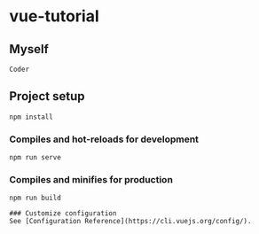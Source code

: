 # vue-tutorial
## Myself
```
Coder
```
## Project setup
```
npm install
```
### Compiles and hot-reloads for development
```
npm run serve
```
### Compiles and minifies for production
```
npm run build

### Customize configuration
See [Configuration Reference](https://cli.vuejs.org/config/).
